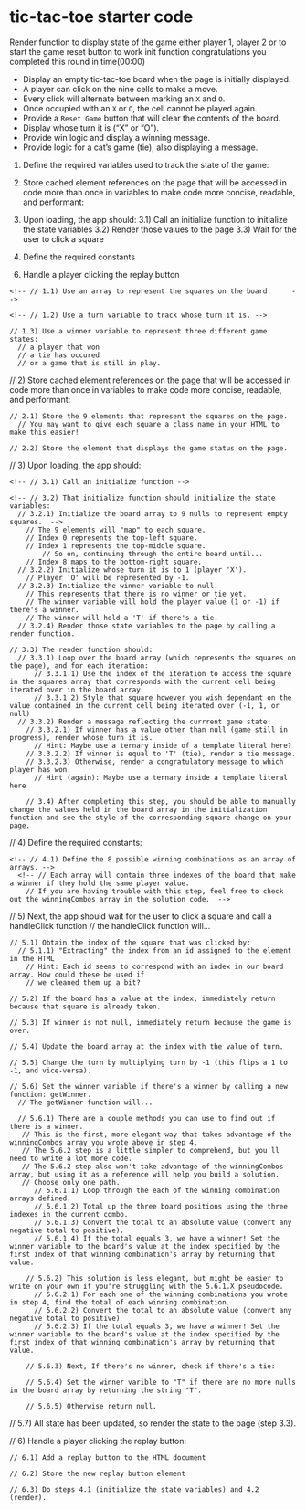 # tic-tac-toe starter code


Render function to display state of the game either player 1, player 2 or to start the game
reset button to work
init function
congratulations you completed this round in time(00:00)

 
- Display an empty tic-tac-toe board when the page is initially displayed.
- A player can click on the nine cells to make a move.
- Every click will alternate between marking an `X` and `O`.
- Once occupied with an `X` or `O`, the cell cannot be played again.
- Provide a `Reset Game` button that will clear the contents of the board.
- Display whose turn it is (“X” or “O”).
- Provide win logic and display a winning message.
- Provide logic for a cat’s game (tie), also displaying a message.




1) Define the required variables used to track the state of the game:

2) Store cached element references on the page that will be accessed in code more than once in variables to make code more concise, readable, and performant:

3) Upon loading, the app should:
	3.1) Call an initialize function to initialize the state variables
	3.2) Render those values to the page
	3.3) Wait for the user to click a square

4) Define the required constants

<!-- 5) Handle a player clicking a square -->

6) Handle a player clicking the replay button



<!-- // 1) Define the required variables used to track the state of the game: -->
  <!-- // None of these variables will need to hold a value when they are defined -->

	<!-- // 1.1) Use an array to represent the squares on the board.     -->

	<!-- // 1.2) Use a turn variable to track whose turn it is. -->

	// 1.3) Use a winner variable to represent three different game states:
	  // a player that won
	  // a tie has occured
	  // or a game that is still in play.


// 2) Store cached element references on the page that will be accessed in code more than once in variables to make code more concise, readable, and performant:
	
	// 2.1) Store the 9 elements that represent the squares on the page.
	  // You may want to give each square a class name in your HTML to make this easier!

	// 2.2) Store the element that displays the game status on the page.


// 3) Upon loading, the app should:

	<!-- // 3.1) Call an initialize function -->

	<!-- // 3.2) That initialize function should initialize the state variables:
	  // 3.2.1) Initialize the board array to 9 nulls to represent empty squares.  -->
	    // The 9 elements will "map" to each square.
	    // Index 0 represents the top-left square.
	    // Index 1 represents the top-middle square.
			// So on, continuing through the entire board until...
	    // Index 8 maps to the bottom-right square.
	  // 3.2.2) Initialize whose turn it is to 1 (player 'X'). 
	    // Player 'O' will be represented by -1.
	  // 3.2.3) Initialize the winner variable to null.
	    // This represents that there is no winner or tie yet. 
	    // The winner variable will hold the player value (1 or -1) if there's a winner. 
	    // The winner will hold a 'T' if there's a tie.
	  // 3.2.4) Render those state variables to the page by calling a render function.

	// 3.3) The render function should:
	  // 3.3.1) Loop over the board array (which represents the squares on the page), and for each iteration:
		  // 3.3.1.1) Use the index of the iteration to access the square in the squares array that corresponds with the current cell being iterated over in the board array
		  // 3.3.1.2) Style that square however you wish dependant on the value contained in the current cell being iterated over (-1, 1, or null)
	  // 3.3.2) Render a message reflecting the currrent game state:
	    // 3.3.2.1) If winner has a value other than null (game still in progress), render whose turn it is.
	      // Hint: Maybe use a ternary inside of a template literal here?
	    // 3.3.2.2) If winner is equal to 'T' (tie), render a tie message.
	    // 3.3.2.3) Otherwise, render a congratulatory message to which player has won.
	      // Hint (again): Maybe use a ternary inside a template literal here

		// 3.4) After completing this step, you should be able to manually change the values held in the board array in the initialization function and see the style of the corresponding square change on your page.


// 4) Define the required constants:

	<!-- // 4.1) Define the 8 possible winning combinations as an array of arrays. -->
	  <!-- // Each array will contain three indexes of the board that make a winner if they hold the same player value. 
		// If you are having trouble with this step, feel free to check out the winningCombos array in the solution code.  -->


// 5) Next, the app should wait for the user to click a square and call a handleClick function
  // the handleClick function will...

	// 5.1) Obtain the index of the square that was clicked by:
	  // 5.1.1) "Extracting" the index from an id assigned to the element in the HTML 
		// Hint: Each id seems to correspond with an index in our board array. How could these be used if
		// we cleaned them up a bit?

	// 5.2) If the board has a value at the index, immediately return because that square is already taken.

	// 5.3) If winner is not null, immediately return because the game is over.

	// 5.4) Update the board array at the index with the value of turn.

	// 5.5) Change the turn by multiplying turn by -1 (this flips a 1 to -1, and vice-versa).

	// 5.6) Set the winner variable if there's a winner by calling a new function: getWinner.
	  // The getWinner function will...

	  // 5.6.1) There are a couple methods you can use to find out if there is a winner.
	   // This is the first, more elegant way that takes advantage of the winningCombos array you wrote above in step 4.
	   // The 5.6.2 step is a little simpler to comprehend, but you'll need to write a lot more code.
	   // The 5.6.2 step also won't take advantage of the winningCombos array, but using it as a reference will help you build a solution.
	   // Choose only one path.
		  // 5.6.1.1) Loop through the each of the winning combination arrays defined.
		  // 5.6.1.2) Total up the three board positions using the three indexes in the current combo.
		  // 5.6.1.3) Convert the total to an absolute value (convert any negative total to positive).
		  // 5.6.1.4) If the total equals 3, we have a winner! Set the winner variable to the board's value at the index specified by the first index of that winning combination's array by returning that value.

		// 5.6.2) This solution is less elegant, but might be easier to write on your own if you're struggling with the 5.6.1.X pseudocode.
		  // 5.6.2.1) For each one of the winning combinations you wrote in step 4, find the total of each winning combination.
		  // 5.6.2.2) Convert the total to an absolute value (convert any negative total to positive)
		  // 5.6.2.3) If the total equals 3, we have a winner! Set the winner variable to the board's value at the index specified by the first index of that winning combination's array by returning that value.

		// 5.6.3) Next, If there's no winner, check if there's a tie:

		// 5.6.4) Set the winner varible to "T" if there are no more nulls in the board array by returning the string "T".
	  
		// 5.6.5) Otherwise return null.

// 5.7) All state has been updated, so render the state to the page (step 3.3).


// 6) Handle a player clicking the replay button:

	// 6.1) Add a replay button to the HTML document

	// 6.2) Store the new replay button element

	// 6.3) Do steps 4.1 (initialize the state variables) and 4.2 (render).